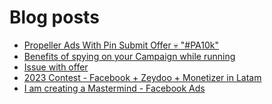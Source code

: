 # Blog posts
<!-- BLOG-POST-LIST:START -->
- [Propeller Ads With Pin Submit Offer 💀 &quot;#PA10k&quot;](https://afflift.com/f/threads/propeller-ads-with-pin-submit-offer-%F0%9F%92%80-pa10k.8917/)
- [Benefits of spying on your Campaign while running](https://afflift.com/f/threads/benefits-of-spying-on-your-campaign-while-running.8619/)
- [Issue with offer](https://afflift.com/f/threads/issue-with-offer.10610/)
- [2023 Contest - Facebook + Zeydoo + Monetizer in Latam](https://afflift.com/f/threads/2023-contest-facebook-zeydoo-monetizer-in-latam.10256/)
- [I am creating a Mastermind - Facebook Ads](https://afflift.com/f/threads/i-am-creating-a-mastermind-facebook-ads.10613/)
<!-- BLOG-POST-LIST:END -->
